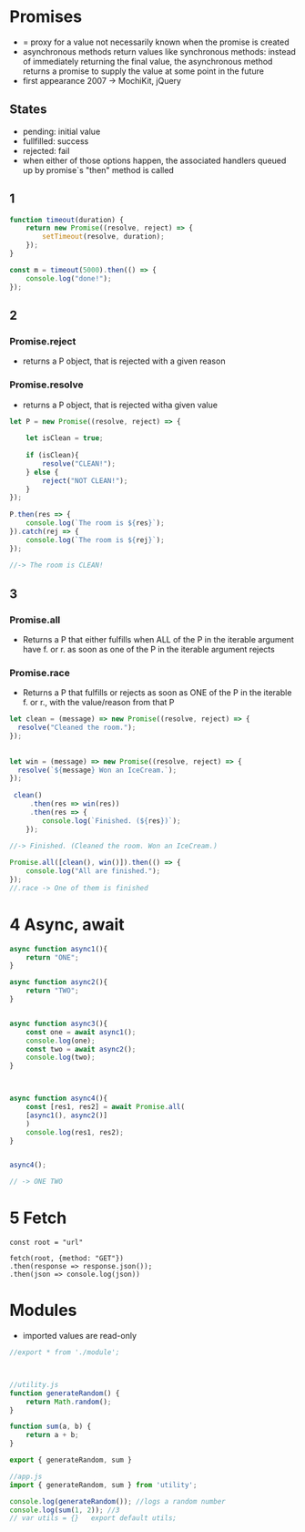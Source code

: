 # Promises

* = proxy for a value not necessarily known when the promise is created
* asynchronous methods return values like synchronous methods: instead of immediately returning the final value, the asynchronous method returns a promise to supply the value at some point in the future
* first appearance 2007 ->  MochiKit, jQuery

## States
* pending: initial value
* fullfilled: success
* rejected: fail
* when either of those options happen, the associated handlers queued up by promise`s "then" method is called

## 1

```javascript 
function timeout(duration) {
    return new Promise((resolve, reject) => {
        setTimeout(resolve, duration);
    });
}

const m = timeout(5000).then(() => {
    console.log("done!");
});
```
## 2
### Promise.reject
* returns a P object, that is rejected with a given reason

### Promise.resolve
* returns a P object, that is rejected witha given value

```javascript
let P = new Promise((resolve, reject) => {
    
    let isClean = true;
    
    if (isClean){
        resolve("CLEAN!");
    } else {
        reject("NOT CLEAN!");
    }
});
    
P.then(res => {
    console.log(`The room is ${res}`);
}).catch(rej => {
    console.log(`The room is ${rej}`);
});
    
//-> The room is CLEAN!
   ``` 
## 3
### Promise.all
* Returns a P that either fulfills when ALL of the P in the iterable argument have f. or r. as soon as one of the P in the iterable argument rejects
### Promise.race
* Returns a P that fulfills or rejects as soon as ONE of the P in the iterable f. or r., with the value/reason from that P
```javascript
let clean = (message) => new Promise((resolve, reject) => {
  resolve("Cleaned the room.");  
});
    
 
let win = (message) => new Promise((resolve, reject) => {
  resolve(`${message} Won an IceCream.`);  
});
    
 clean()
     .then(res => win(res))
     .then(res => {
        console.log(`Finished. (${res})`);
    });
  
//-> Finished. (Cleaned the room. Won an IceCream.)

Promise.all([clean(), win()]).then(() => {
    console.log("All are finished.");
});
//.race -> One of them is finished

```

# 4 Async, await
```javascript
async function async1(){
    return "ONE";
}

async function async2(){
    return "TWO";
}


async function async3(){
    const one = await async1();
    console.log(one);
    const two = await async2();
    console.log(two);
}



async function async4(){
    const [res1, res2] = await Promise.all(
    [async1(), async2()]
    )
    console.log(res1, res2);
}


async4();

// -> ONE TWO
```

# 5 Fetch
```javasscript
const root = "url"

fetch(root, {method: "GET"})
.then(response => response.json());
.then(json => console.log(json))
```

# Modules
* imported values are read-only

```javascript
//export * from './module';



//utility.js
function generateRandom() {
    return Math.random();
}

function sum(a, b) {
    return a + b;
}

export { generateRandom, sum }

//app.js
import { generateRandom, sum } from 'utility';

console.log(generateRandom()); //logs a random number
console.log(sum(1, 2)); //3
// var utils = {}   export default utils;

